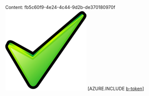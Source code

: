 Content: fb5c60f9-4e24-4c44-9d2b-de370180970f![image](98b4b593-c3df-4eda-b850-5ce34d82a422.png)
[AZURE.INCLUDE [b-token](52bc22de-dd4c-4635-b5dd-ad9012f137c3.md)]
